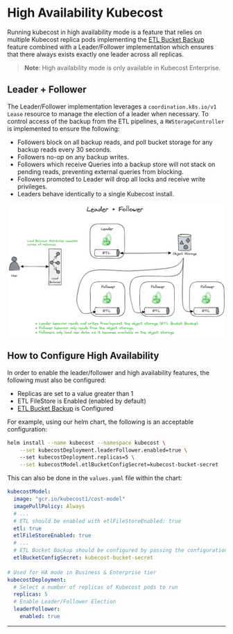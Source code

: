 High Availability Kubecost
==========================

Running kubecost in high availability mode is a feature that relies on multiple Kubecost replica pods implementing the [ETL Bucket Backup](https://raw.githubusercontent.com/kubecost/docs/main/etl-backup.md) feature combined with a Leader/Follower implementation which ensures that there always exists exactly one leader across all replicas.

> **Note**: High availability mode is only available in Kubecost Enterprise.

## Leader + Follower

The Leader/Follower implementation leverages a `coordination.k8s.io/v1` `Lease` resource to manage the election of a leader when necessary. To control access of the backup from the ETL pipelines, a `RWStorageController` is implemented to ensure the following: 
* Followers block on all backup reads, and poll bucket storage for any backup reads every 30 seconds.
* Followers no-op on any backup writes.
* Followers which receive Queries into a backup store will not stack on pending reads, preventing external queries from blocking.
* Followers promoted to Leader will drop all locks and receive write privileges.
* Leaders behave identically to a single Kubecost install. 

![Leader/Follower](https://raw.githubusercontent.com/kubecost/docs/main/images/leader-follower.png)

## How to Configure High Availability

In order to enable the leader/follower and high availability features, the following must also be configured:
* Replicas are set to a value greater than 1
* ETL FileStore is Enabled (enabled by default)
* [ETL Bucket Backup](https://raw.githubusercontent.com/kubecost/docs/main/etl-backup.md) is Configured

For example, using our helm chart, the following is an acceptable configuration:
```bash
helm install --name kubecost --namespace kubecost \
	--set kubecostDeployment.leaderFollower.enabled=true \ 
	--set kubecostDeployment.replicas=5 \
	--set kubecostModel.etlBucketConfigSecret=kubecost-bucket-secret
```

This can also be done in the `values.yaml` file within the chart: 
```yaml
kubecostModel:
  image: "gcr.io/kubecost1/cost-model"
  imagePullPolicy: Always
  # ... 
  # ETL should be enabled with etlFileStoreEnabled: true 
  etl: true
  etlFileStoreEnabled: true 
  # ...
  # ETL Bucket Backup should be configured by passing the configuration secret name
  etlBucketConfigSecret: kubecost-bucket-secret

# Used for HA mode in Business & Enterprise tier
kubecostDeployment:
  # Select a number of replicas of Kubecost pods to run 
  replicas: 5
  # Enable Leader/Follower Election 
  leaderFollower:
    enabled: true
```

----



<!--- {"article":"9038721747223","section":"4402829033367","permissiongroup":"1500001277122"} --->
